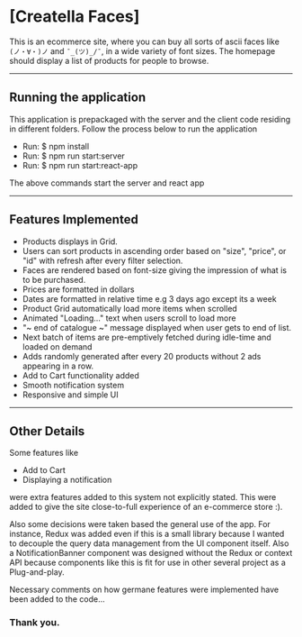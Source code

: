 # [Creatella Faces]

This is an ecommerce site, where you can buy all sorts of ascii faces like `(ノ・∀・)ノ` and `¯_(ツ)_/¯`, in a wide variety of font sizes. The homepage should display a list of products for people to browse.

---

## Running the application

This application is prepackaged with the server and the client code residing in different folders. Follow the process below to run the application

- Run: \$ npm install
- Run: \$ npm run start:server
- Run: \$ npm run start:react-app

The above commands start the server and react app

---

## Features Implemented

- Products displays in Grid.
- Users can sort products in ascending order based on "size", "price", or "id" with refresh after every filter selection.
- Faces are rendered based on font-size giving the impression of what is to be purchased.
- Prices are formatted in dollars
- Dates are formatted in relative time e.g 3 days ago except its a week
- Product Grid automatically load more items when scrolled
- Animated "Loading..." text when users scroll to load more
- "~ end of catalogue ~" message displayed when user gets to end of list.
- Next batch of items are pre-emptively fetched during idle-time and loaded on demand
- Adds randomly generated after every 20 products without 2 ads appearing in a row.
- Add to Cart functionality added
- Smooth notification system
- Responsive and simple UI

---

## Other Details

Some features like

- Add to Cart
- Displaying a notification

were extra features added to this system not explicitly stated. This were added to give the site close-to-full experience of an e-commerce store :).

Also some decisions were taken based the general use of the app. For instance, Redux was added even if this is a small library because I wanted to decouple the query data management from the UI component itself. Also a NotificationBanner component was designed without the Redux or context API because components like this is fit for use in other several project as a Plug-and-play.

Necessary comments on how germane features were implemented have been added to the code...

### Thank you.
